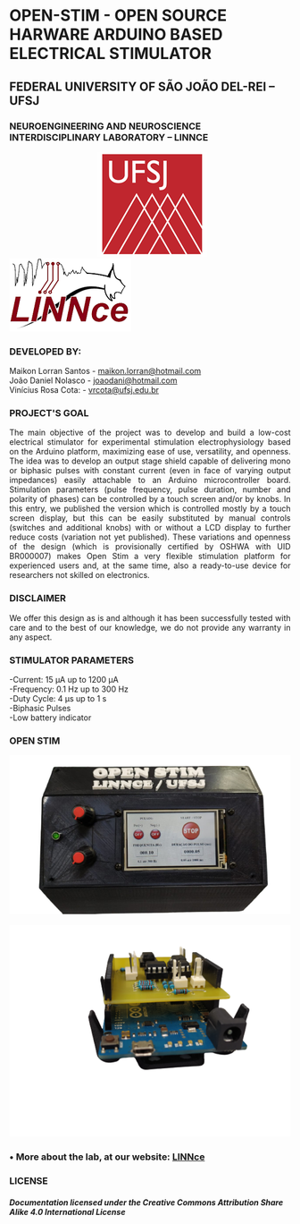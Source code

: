 # OPEN-STIM - OPEN SOURCE HARWARE ARDUINO BASED ELECTRICAL STIMULATOR

## FEDERAL UNIVERSITY OF SÃO JOÃO DEL-REI – UFSJ
### NEUROENGINEERING AND NEUROSCIENCE INTERDISCIPLINARY LABORATORY – LINNCE
&emsp; &emsp; &emsp; &emsp; &emsp; &emsp; &emsp; &emsp; &emsp;![UFSJ](https://github.com/Open-Stim/openstim/blob/main/Additional%20files/UFSJ.png) &emsp; &emsp; &emsp; &emsp; ![LINNCE](https://github.com/Open-Stim/openstim/blob/main/Additional%20files/LINNce.png)

### DEVELOPED BY:
Maikon Lorran Santos - maikon.lorran@hotmail.com <br/>
João Daniel Nolasco - joaodani@hotmail.com <br/>
Vinícius Rosa Cota: - vrcota@ufsj.edu.br <br/>

### PROJECT'S GOAL
<P align="justify"> The main objective of the project was to develop and build a low-cost electrical stimulator for experimental stimulation electrophysiology
based on the Arduino platform, maximizing ease of use, versatility, and openness. The idea was to develop an output stage shield capable of 
delivering mono or biphasic pulses with constant current (even in face of varying output impedances) easily attachable to an Arduino microcontroller
board. Stimulation parameters (pulse frequency, pulse duration, number and polarity of phases) can be controlled by a touch screen and/or by knobs.
In this entry, we published the version which is controlled mostly by a touch screen display, but this can be easily substituted by manual controls 
(switches and additional knobs) with or without a LCD display to further reduce costs (variation not yet published). These variations and openness of 
the design (which is provisionally certified by OSHWA with UID BR000007) makes Open Stim a very flexible stimulation platform for experienced users and, 
at the same time, also a ready-to-use device for researchers not skilled on electronics. 

### DISCLAIMER
<P align="justify"> We offer this design as is and although it has been successfully tested with care and to the best of our knowledge, we do not provide any 
 warranty in any aspect.

### STIMULATOR PARAMETERS
-Current: 15 µA up to 1200 µA <br/>
-Frequency: 0.1 Hz up to 300 Hz <br/>
-Duty Cycle: 4 µs up to 1 s <br/>
-Biphasic Pulses <br/>
-Low battery indicator <br/>

### OPEN STIM

![OPEN-STIM](https://github.com/Open-Stim/openstim/blob/main/Additional%20files/Open-Stim.png)
&emsp; &emsp; &emsp; ![Shield](https://github.com/Open-Stim/openstim/blob/main/Additional%20files/Shield.png)
### • More about the lab, at our website: [LINNce](https://ufsj.edu.br/vrcota/linnce.php)

### LICENSE
##### Documentation licensed under the Creative Commons Attribution Share Alike 4.0 International License
